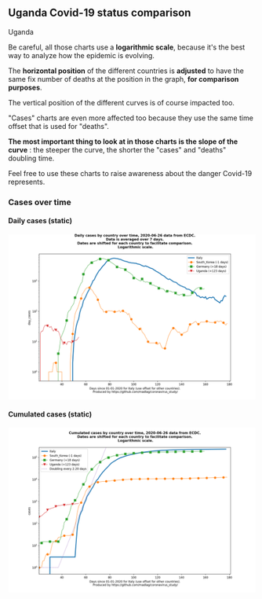 ## Uganda Covid-19 status comparison 

Uganda



Be careful, all those charts use a **logarithmic scale**, because it's the best way to analyze how the epidemic is evolving.
 
The **horizontal position** of the different countries is **adjusted** to have the same fix number of deaths at the position in the graph, **for comparison purposes**.

The vertical position of the different curves is of course impacted too.

"Cases" charts are even more affected too because they use the same time offset that is used for "deaths".

**The most important thing to look at in those charts is the slope of the curve** : the steeper the curve, the shorter the "cases" and "deaths" doubling time.

Feel free to use these charts to raise awareness about the danger Covid-19 represents. 


 
### Cases over time
 
#### Daily cases (static)
![Uganda covid-19 daily cases static chart](https://raw.githubusercontent.com/madlag/coronavirus_study/master/notebooks/graphs/2020-06-26/countries/Uganda/2020-06-26_Uganda_day_cases.png "Uganda covid-19 day_cases static chart")   
 
#### Cumulated cases (static)
![Uganda covid-19 cumulated cases static chart](https://raw.githubusercontent.com/madlag/coronavirus_study/master/notebooks/graphs/2020-06-26/countries/Uganda/2020-06-26_Uganda_cases.png "Uganda covid-19 cases static chart")   

